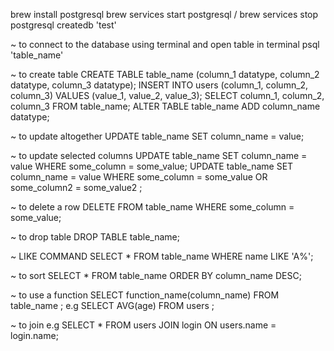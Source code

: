  brew install postgresql
 brew services start postgresql / brew services stop postgresql
 createdb 'test'

~ to connect to the database using terminal and open table in terminal 
 psql 'table_name' 

~ to create table
 CREATE TABLE table_name (column_1 datatype, column_2 datatype, column_3 datatype);
 INSERT INTO users (column_1, column_2, column_3) VALUES (value_1, value_2, value_3);
 SELECT column_1, column_2, column_3 FROM table_name;
 ALTER TABLE table_name ADD column_name datatype;

~ to update altogether
 UPDATE table_name SET column_name = value; 

~ to update selected columns
 UPDATE table_name SET column_name = value WHERE some_column = some_value;
 UPDATE table_name SET column_name = value WHERE some_column = some_value OR some_column2 = some_value2 ;

~ to delete a row
DELETE FROM table_name WHERE some_column = some_value;

~ to drop table
 DROP TABLE table_name;

~ LIKE COMMAND
SELECT * FROM table_name WHERE name LIKE 'A%';

~ to sort 
SELECT * FROM table_name ORDER BY column_name DESC;

~ to use a function
SELECT function_name(column_name) FROM table_name ;
e.g SELECT AVG(age) FROM users ;

~ to join
e.g SELECT * FROM users JOIN login ON users.name = login.name;

